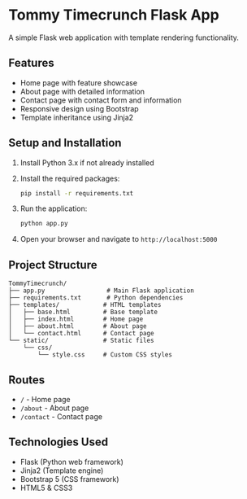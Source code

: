 # Tommy Timecrunch Flask App

A simple Flask web application with template rendering functionality.

## Features

- Home page with feature showcase
- About page with detailed information
- Contact page with contact form and information
- Responsive design using Bootstrap
- Template inheritance using Jinja2

## Setup and Installation

1. Install Python 3.x if not already installed
2. Install the required packages:
   ```bash
   pip install -r requirements.txt
   ```

3. Run the application:
   ```bash
   python app.py
   ```

4. Open your browser and navigate to `http://localhost:5000`

## Project Structure

```
TommyTimecrunch/
├── app.py                 # Main Flask application
├── requirements.txt       # Python dependencies
├── templates/            # HTML templates
│   ├── base.html         # Base template
│   ├── index.html        # Home page
│   ├── about.html        # About page
│   └── contact.html      # Contact page
└── static/               # Static files
    └── css/
        └── style.css     # Custom CSS styles
```

## Routes

- `/` - Home page
- `/about` - About page  
- `/contact` - Contact page

## Technologies Used

- Flask (Python web framework)
- Jinja2 (Template engine)
- Bootstrap 5 (CSS framework)
- HTML5 & CSS3
